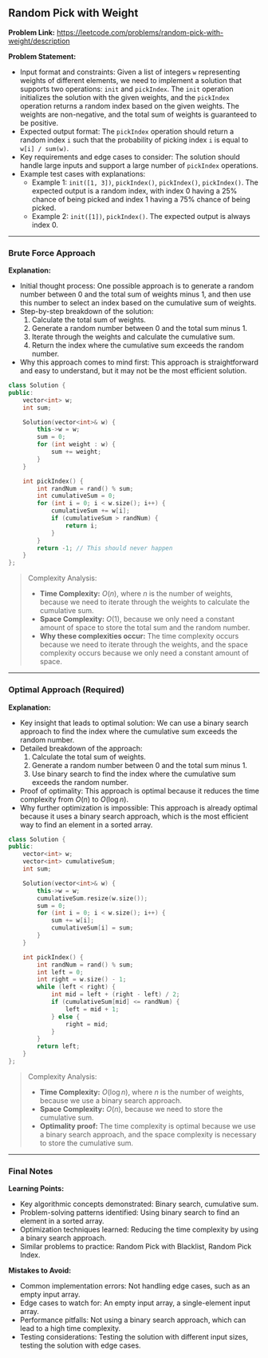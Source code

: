 ## Random Pick with Weight

**Problem Link:** https://leetcode.com/problems/random-pick-with-weight/description

**Problem Statement:**
- Input format and constraints: Given a list of integers `w` representing weights of different elements, we need to implement a solution that supports two operations: `init` and `pickIndex`. The `init` operation initializes the solution with the given weights, and the `pickIndex` operation returns a random index based on the given weights. The weights are non-negative, and the total sum of weights is guaranteed to be positive.
- Expected output format: The `pickIndex` operation should return a random index `i` such that the probability of picking index `i` is equal to `w[i] / sum(w)`.
- Key requirements and edge cases to consider: The solution should handle large inputs and support a large number of `pickIndex` operations.
- Example test cases with explanations:
    - Example 1: `init([1, 3])`, `pickIndex()`, `pickIndex()`, `pickIndex()`. The expected output is a random index, with index 0 having a 25% chance of being picked and index 1 having a 75% chance of being picked.
    - Example 2: `init([1])`, `pickIndex()`. The expected output is always index 0.

---

### Brute Force Approach

**Explanation:**
- Initial thought process: One possible approach is to generate a random number between 0 and the total sum of weights minus 1, and then use this number to select an index based on the cumulative sum of weights.
- Step-by-step breakdown of the solution:
    1. Calculate the total sum of weights.
    2. Generate a random number between 0 and the total sum minus 1.
    3. Iterate through the weights and calculate the cumulative sum.
    4. Return the index where the cumulative sum exceeds the random number.
- Why this approach comes to mind first: This approach is straightforward and easy to understand, but it may not be the most efficient solution.

```cpp
class Solution {
public:
    vector<int> w;
    int sum;

    Solution(vector<int>& w) {
        this->w = w;
        sum = 0;
        for (int weight : w) {
            sum += weight;
        }
    }

    int pickIndex() {
        int randNum = rand() % sum;
        int cumulativeSum = 0;
        for (int i = 0; i < w.size(); i++) {
            cumulativeSum += w[i];
            if (cumulativeSum > randNum) {
                return i;
            }
        }
        return -1; // This should never happen
    }
};
```

> Complexity Analysis:
> - **Time Complexity:** $O(n)$, where $n$ is the number of weights, because we need to iterate through the weights to calculate the cumulative sum.
> - **Space Complexity:** $O(1)$, because we only need a constant amount of space to store the total sum and the random number.
> - **Why these complexities occur:** The time complexity occurs because we need to iterate through the weights, and the space complexity occurs because we only need a constant amount of space.

---

### Optimal Approach (Required)

**Explanation:**
- Key insight that leads to optimal solution: We can use a binary search approach to find the index where the cumulative sum exceeds the random number.
- Detailed breakdown of the approach:
    1. Calculate the total sum of weights.
    2. Generate a random number between 0 and the total sum minus 1.
    3. Use binary search to find the index where the cumulative sum exceeds the random number.
- Proof of optimality: This approach is optimal because it reduces the time complexity from $O(n)$ to $O(\log n)$.
- Why further optimization is impossible: This approach is already optimal because it uses a binary search approach, which is the most efficient way to find an element in a sorted array.

```cpp
class Solution {
public:
    vector<int> w;
    vector<int> cumulativeSum;
    int sum;

    Solution(vector<int>& w) {
        this->w = w;
        cumulativeSum.resize(w.size());
        sum = 0;
        for (int i = 0; i < w.size(); i++) {
            sum += w[i];
            cumulativeSum[i] = sum;
        }
    }

    int pickIndex() {
        int randNum = rand() % sum;
        int left = 0;
        int right = w.size() - 1;
        while (left < right) {
            int mid = left + (right - left) / 2;
            if (cumulativeSum[mid] <= randNum) {
                left = mid + 1;
            } else {
                right = mid;
            }
        }
        return left;
    }
};
```

> Complexity Analysis:
> - **Time Complexity:** $O(\log n)$, where $n$ is the number of weights, because we use a binary search approach.
> - **Space Complexity:** $O(n)$, because we need to store the cumulative sum.
> - **Optimality proof:** The time complexity is optimal because we use a binary search approach, and the space complexity is necessary to store the cumulative sum.

---

### Final Notes

**Learning Points:**
- Key algorithmic concepts demonstrated: Binary search, cumulative sum.
- Problem-solving patterns identified: Using binary search to find an element in a sorted array.
- Optimization techniques learned: Reducing the time complexity by using a binary search approach.
- Similar problems to practice: Random Pick with Blacklist, Random Pick Index.

**Mistakes to Avoid:**
- Common implementation errors: Not handling edge cases, such as an empty input array.
- Edge cases to watch for: An empty input array, a single-element input array.
- Performance pitfalls: Not using a binary search approach, which can lead to a high time complexity.
- Testing considerations: Testing the solution with different input sizes, testing the solution with edge cases.